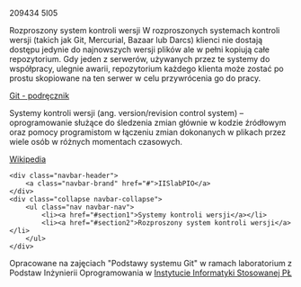 <meta http-equiv="Content-Type" content="text/html; charset=utf-8">

209434 5I05

Rozproszony system kontroli wersji W rozproszonych systemach kontroli wersji (takich jak Git, Mercurial, Bazaar lub Darcs) klienci nie dostają dostępu jedynie do najnowszych wersji plików ale w pełni kopiują całe repozytorium. Gdy jeden z serwerów, używanych przez te systemy do współpracy, ulegnie awarii, repozytorium każdego klienta może zostać po prostu skopiowane na ten serwer w celu przywrócenia go do pracy.

<a href="http://git-scm.com/book/pl/Pierwsze-kroki-Wprowadzenie-do-kontroli-wersji#Rozproszone-systemy-kontroli-wersji">Git - podręcznik</a>

Systemy kontroli wersji (ang. version/revision control system) – oprogramowanie służące do śledzenia zmian głównie w kodzie źródłowym oraz pomocy programistom w łączeniu zmian dokonanych w plikach przez wiele osób w różnych momentach czasowych.

<a href="http://pl.wikipedia.org/wiki/System_kontroli_wersji">Wikipedia</a>

    <div class="navbar-header">
        <a class="navbar-brand" href="#">IISlabPIO</a>
    </div>
    <div class="collapse navbar-collapse">
        <ul class="nav navbar-nav">
            <li><a href="#section1">Systemy kontroli wersji</a></li>
            <li><a href="#section2">Rozproszony system kontroli wersji</a></li>
        </ul>
    </div>
Opracowane na zajęciach "Podstawy systemu Git" w ramach laboratorium z Podstaw Inżynierii Oprogramowania w <a href="http://www.iis.p.lodz.pl/">Instytucie Informatyki Stosowanej PŁ</a>
